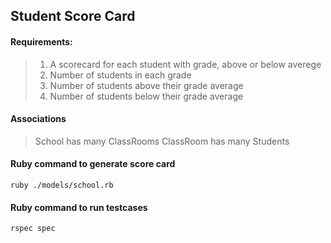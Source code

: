 ## Student Score Card
#### Requirements:
> 1. A scorecard for each student with grade, above or below averege
> 2. Number of students in each grade
> 3. Number of students above their grade average
> 4. Number of students below their grade average

#### Associations
> School has many ClassRooms
> ClassRoom has many Students

#### Ruby command to generate score card
```
ruby ./models/school.rb
```
#### Ruby command to run testcases
```
rspec spec
```